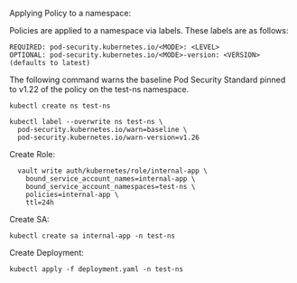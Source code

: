 Applying Policy to a namespace:

Policies are applied to a namespace via labels. These labels are as follows:

```
REQUIRED: pod-security.kubernetes.io/<MODE>: <LEVEL>
OPTIONAL: pod-security.kubernetes.io/<MODE>-version: <VERSION> (defaults to latest)
```
  
The following command warns the baseline Pod Security Standard pinned to v1.22 of the policy on the test-ns namespace.
  
```
kubectl create ns test-ns
```

```
kubectl label --overwrite ns test-ns \
  pod-security.kubernetes.io/warn=baseline \
  pod-security.kubernetes.io/warn-version=v1.26
```
  
 
Create Role:  
  
```
  vault write auth/kubernetes/role/internal-app \
    bound_service_account_names=internal-app \
    bound_service_account_namespaces=test-ns \
    policies=internal-app \
    ttl=24h
```

Create SA:
  
```
kubectl create sa internal-app -n test-ns
```

  
Create Deployment:
  
```
kubectl apply -f deployment.yaml -n test-ns
```  
